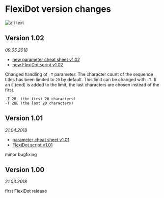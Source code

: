 # FlexiDot version changes

![alt text](https://github.com/molbio-dresden/flexidot/blob/master/images/Selfdotplots_banner4.png "FlexiDot self dotplots")


## Version 1.02 
*09.05.2018*

* [new parameter cheat sheet v1.02](https://github.com/molbio-dresden/flexidot/blob/master/documentation/usage_v1.02.pdf) 
* [new FlexiDot script v1.02](https://github.com/molbio-dresden/flexidot/blob/master/code/flexidot_v1.02.py)

Changed handling of `-T` parameter: The character count of the sequence titles has been limited to `20` by default. This limit can be changed with `-T`. If an `E` (end) is added to the limit, the last characters are chosen instead of the first. 

```
-T 20  (the first 20 characters)     
-T 20E (the last 20 characters)
```


## Version 1.01 
*21.04.2018*


* [parameter cheat sheet v1.01](https://github.com/molbio-dresden/flexidot/blob/master/documentation/usage_v1.01.pdf)
* [FlexiDot script v1.01](https://github.com/molbio-dresden/flexidot/blob/master/code/flexidot_v1.01.py)

minor bugfixing



## Version 1.00 
*21.03.2018*

first FlexiDot release
